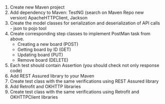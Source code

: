 1. Create new Maven project
2. Add dependency to Maven: TestNG (search on Maven Repo new version) ApacheHTTPClient, Jackson
3. Create the model classes for serialization and deserialization of API calls - json to pojo tool
4. Create corresponding step classes to implement PostMan task from above.
   - Creating a new board (POST)
   - Getting board by ID (GET)
   - Updating board (PUT)
   - Remove board (DELETE)
5. Each test should contain Assertion (you should check not only response code)
6. Add REST Assured library to your Maven
7. Create test class with the same verifications using REST Assured library
8. Add Retrofit and OKHTTP libraries
9. Create test class with the same verifications using Retrofit and OKHTTPClient libraries

